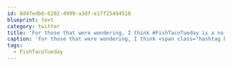 ```yaml
---
id: 8d47edb6-6202-4999-a3df-e17f25494518
blueprint: text
category: twitter
title: 'For those that were wondering, I think #FishTacoTueday is a no-go this week. But come by co+Lab 6:30pm for the EDM-VAN game'
caption: 'For those that were wondering, I think <span class="hashtag hashtag_local">#<a href="http://tweettemp.darylchymko.ca/?tag=fishtacotueday">FishTacoTueday</a> is a no-go this week. But come by co+Lab 6:30pm for the EDM-VAN game'
tags:
  - FishTacoTueday
---
```

